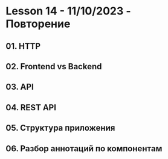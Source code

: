 # Lesson 14 - 11/10/2023 - Повторение

## 01. HTTP
## 02. Frontend vs Backend
## 03. API
## 04. REST API
## 05. Структура приложения
## 06. Разбор аннотаций по компонентам